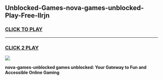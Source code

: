 
## Unblocked-Games-nova-games-unblocked-Play-Free-llrjn
<h3>
<a href="https://premium76.site?title=nova-games-unblocked&ref=23A">CLICK TO PLAY</a></h3>
<hr>

<h3>
<a href="https://premium76.site?title=nova-games-unblocked&ref=23A">CLICK 2 PLAY</a>
  
</h3>

<a href="https://premium76.site?title=nova-games-unblocked&ref=23A"><img src="https://clearcache.store/games.png"></a>


**nova-games-unblocked games unblocked: Your Gateway to Fun and Accessible Online Gaming**
